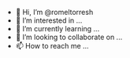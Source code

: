 - 👋 Hi, I’m @romeltorresh
- 👀 I’m interested in ...
- 🌱 I’m currently learning ...
- 💞️ I’m looking to collaborate on ...
- 📫 How to reach me ...

<!---
romeltorresh/romeltorresh is a ✨ special ✨ repository because its `README.md` (this file) appears on your GitHub profile.
You can click the Preview link to take a look at your changes.
--->
